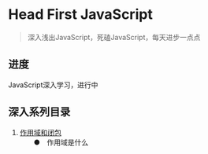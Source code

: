 # Head First JavaScript

> 深入浅出JavaScript，死磕JavaScript，每天进步一点点

## 进度
JavaScript深入学习，进行中

## 深入系列目录
1. [作用域和闭包]()   
　　●　作用域是什么